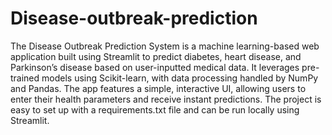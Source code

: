 # Disease-outbreak-prediction
The Disease Outbreak Prediction System is a machine learning-based web application built using Streamlit to predict diabetes, heart disease, and Parkinson’s disease based on user-inputted medical data. It leverages pre-trained models using Scikit-learn, with data processing handled by NumPy and Pandas. The app features a simple, interactive UI, allowing users to enter their health parameters and receive instant predictions. The project is easy to set up with a requirements.txt file and can be run locally using Streamlit.
